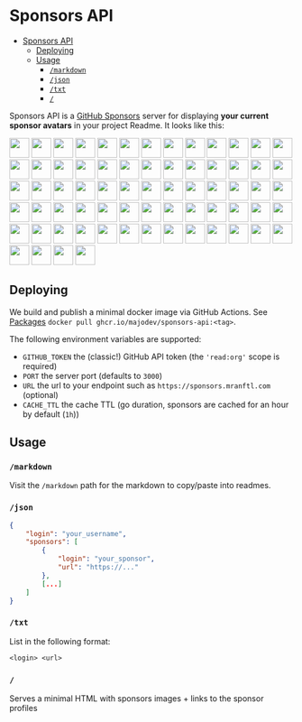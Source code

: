 # Sponsors API

- [Sponsors API](#sponsors-api)
  - [Deploying](#deploying)
  - [Usage](#usage)
    - [`/markdown`](#markdown)
    - [`/json`](#json)
    - [`/txt`](#txt)
    - [`/`](#)


Sponsors API is a [GitHub Sponsors](https://github.com/sponsors) server for displaying **your current sponsor avatars** in your project Readme. It looks like this:

[<img src="https://sponsors.mranftl.com/avatar/0" width="35">](https://sponsors.mranftl.com/profile/0)
[<img src="https://sponsors.mranftl.com/avatar/1" width="35">](https://sponsors.mranftl.com/profile/1)
[<img src="https://sponsors.mranftl.com/avatar/2" width="35">](https://sponsors.mranftl.com/profile/2)
[<img src="https://sponsors.mranftl.com/avatar/3" width="35">](https://sponsors.mranftl.com/profile/3)
[<img src="https://sponsors.mranftl.com/avatar/4" width="35">](https://sponsors.mranftl.com/profile/4)
[<img src="https://sponsors.mranftl.com/avatar/5" width="35">](https://sponsors.mranftl.com/profile/5)
[<img src="https://sponsors.mranftl.com/avatar/6" width="35">](https://sponsors.mranftl.com/profile/6)
[<img src="https://sponsors.mranftl.com/avatar/7" width="35">](https://sponsors.mranftl.com/profile/7)
[<img src="https://sponsors.mranftl.com/avatar/8" width="35">](https://sponsors.mranftl.com/profile/8)
[<img src="https://sponsors.mranftl.com/avatar/9" width="35">](https://sponsors.mranftl.com/profile/9)
[<img src="https://sponsors.mranftl.com/avatar/10" width="35">](https://sponsors.mranftl.com/profile/10)
[<img src="https://sponsors.mranftl.com/avatar/11" width="35">](https://sponsors.mranftl.com/profile/11)
[<img src="https://sponsors.mranftl.com/avatar/12" width="35">](https://sponsors.mranftl.com/profile/12)
[<img src="https://sponsors.mranftl.com/avatar/13" width="35">](https://sponsors.mranftl.com/profile/13)
[<img src="https://sponsors.mranftl.com/avatar/14" width="35">](https://sponsors.mranftl.com/profile/14)
[<img src="https://sponsors.mranftl.com/avatar/15" width="35">](https://sponsors.mranftl.com/profile/15)
[<img src="https://sponsors.mranftl.com/avatar/16" width="35">](https://sponsors.mranftl.com/profile/16)
[<img src="https://sponsors.mranftl.com/avatar/17" width="35">](https://sponsors.mranftl.com/profile/17)
[<img src="https://sponsors.mranftl.com/avatar/18" width="35">](https://sponsors.mranftl.com/profile/18)
[<img src="https://sponsors.mranftl.com/avatar/19" width="35">](https://sponsors.mranftl.com/profile/19)
[<img src="https://sponsors.mranftl.com/avatar/20" width="35">](https://sponsors.mranftl.com/profile/20)
[<img src="https://sponsors.mranftl.com/avatar/21" width="35">](https://sponsors.mranftl.com/profile/21)
[<img src="https://sponsors.mranftl.com/avatar/22" width="35">](https://sponsors.mranftl.com/profile/22)
[<img src="https://sponsors.mranftl.com/avatar/23" width="35">](https://sponsors.mranftl.com/profile/23)
[<img src="https://sponsors.mranftl.com/avatar/24" width="35">](https://sponsors.mranftl.com/profile/24)
[<img src="https://sponsors.mranftl.com/avatar/25" width="35">](https://sponsors.mranftl.com/profile/25)
[<img src="https://sponsors.mranftl.com/avatar/26" width="35">](https://sponsors.mranftl.com/profile/26)
[<img src="https://sponsors.mranftl.com/avatar/27" width="35">](https://sponsors.mranftl.com/profile/27)
[<img src="https://sponsors.mranftl.com/avatar/28" width="35">](https://sponsors.mranftl.com/profile/28)
[<img src="https://sponsors.mranftl.com/avatar/29" width="35">](https://sponsors.mranftl.com/profile/29)
[<img src="https://sponsors.mranftl.com/avatar/30" width="35">](https://sponsors.mranftl.com/profile/30)
[<img src="https://sponsors.mranftl.com/avatar/31" width="35">](https://sponsors.mranftl.com/profile/31)
[<img src="https://sponsors.mranftl.com/avatar/32" width="35">](https://sponsors.mranftl.com/profile/32)
[<img src="https://sponsors.mranftl.com/avatar/33" width="35">](https://sponsors.mranftl.com/profile/33)
[<img src="https://sponsors.mranftl.com/avatar/34" width="35">](https://sponsors.mranftl.com/profile/34)
[<img src="https://sponsors.mranftl.com/avatar/35" width="35">](https://sponsors.mranftl.com/profile/35)
[<img src="https://sponsors.mranftl.com/avatar/36" width="35">](https://sponsors.mranftl.com/profile/36)
[<img src="https://sponsors.mranftl.com/avatar/37" width="35">](https://sponsors.mranftl.com/profile/37)
[<img src="https://sponsors.mranftl.com/avatar/38" width="35">](https://sponsors.mranftl.com/profile/38)
[<img src="https://sponsors.mranftl.com/avatar/39" width="35">](https://sponsors.mranftl.com/profile/39)
[<img src="https://sponsors.mranftl.com/avatar/40" width="35">](https://sponsors.mranftl.com/profile/40)
[<img src="https://sponsors.mranftl.com/avatar/41" width="35">](https://sponsors.mranftl.com/profile/41)
[<img src="https://sponsors.mranftl.com/avatar/42" width="35">](https://sponsors.mranftl.com/profile/42)
[<img src="https://sponsors.mranftl.com/avatar/43" width="35">](https://sponsors.mranftl.com/profile/43)
[<img src="https://sponsors.mranftl.com/avatar/44" width="35">](https://sponsors.mranftl.com/profile/44)
[<img src="https://sponsors.mranftl.com/avatar/45" width="35">](https://sponsors.mranftl.com/profile/45)
[<img src="https://sponsors.mranftl.com/avatar/46" width="35">](https://sponsors.mranftl.com/profile/46)
[<img src="https://sponsors.mranftl.com/avatar/47" width="35">](https://sponsors.mranftl.com/profile/47)
[<img src="https://sponsors.mranftl.com/avatar/48" width="35">](https://sponsors.mranftl.com/profile/48)
[<img src="https://sponsors.mranftl.com/avatar/49" width="35">](https://sponsors.mranftl.com/profile/49)
[<img src="https://sponsors.mranftl.com/avatar/50" width="35">](https://sponsors.mranftl.com/profile/50)
[<img src="https://sponsors.mranftl.com/avatar/51" width="35">](https://sponsors.mranftl.com/profile/51)
[<img src="https://sponsors.mranftl.com/avatar/52" width="35">](https://sponsors.mranftl.com/profile/52)
[<img src="https://sponsors.mranftl.com/avatar/53" width="35">](https://sponsors.mranftl.com/profile/53)
[<img src="https://sponsors.mranftl.com/avatar/54" width="35">](https://sponsors.mranftl.com/profile/54)
[<img src="https://sponsors.mranftl.com/avatar/55" width="35">](https://sponsors.mranftl.com/profile/55)
[<img src="https://sponsors.mranftl.com/avatar/56" width="35">](https://sponsors.mranftl.com/profile/56)
[<img src="https://sponsors.mranftl.com/avatar/57" width="35">](https://sponsors.mranftl.com/profile/57)
[<img src="https://sponsors.mranftl.com/avatar/58" width="35">](https://sponsors.mranftl.com/profile/58)
[<img src="https://sponsors.mranftl.com/avatar/59" width="35">](https://sponsors.mranftl.com/profile/59)
[<img src="https://sponsors.mranftl.com/avatar/60" width="35">](https://sponsors.mranftl.com/profile/60)
[<img src="https://sponsors.mranftl.com/avatar/61" width="35">](https://sponsors.mranftl.com/profile/61)
[<img src="https://sponsors.mranftl.com/avatar/62" width="35">](https://sponsors.mranftl.com/profile/62)
[<img src="https://sponsors.mranftl.com/avatar/63" width="35">](https://sponsors.mranftl.com/profile/63)
[<img src="https://sponsors.mranftl.com/avatar/64" width="35">](https://sponsors.mranftl.com/profile/64)
[<img src="https://sponsors.mranftl.com/avatar/65" width="35">](https://sponsors.mranftl.com/profile/65)
[<img src="https://sponsors.mranftl.com/avatar/66" width="35">](https://sponsors.mranftl.com/profile/66)
[<img src="https://sponsors.mranftl.com/avatar/67" width="35">](https://sponsors.mranftl.com/profile/67)
[<img src="https://sponsors.mranftl.com/avatar/68" width="35">](https://sponsors.mranftl.com/profile/68)

## Deploying

We build and publish a minimal docker image via GitHub Actions. See [Packages](https://github.com/majodev/sponsors-api/pkgs/container/sponsors-api) `docker pull ghcr.io/majodev/sponsors-api:<tag>`.

The following environment variables are supported:

- `GITHUB_TOKEN` the (classic!) GitHub API token (the `'read:org'` scope is required)
- `PORT` the server port (defaults to `3000`)
- `URL` the url to your endpoint such as `https://sponsors.mranftl.com` (optional)
- `CACHE_TTL` the cache TTL (go duration, sponsors are cached for an hour by default (`1h`))

## Usage

### `/markdown`

Visit the `/markdown` path for the markdown to copy/paste into readmes.

### `/json`

```json
{
    "login": "your_username",
    "sponsors": [
        {
            "login": "your_sponsor",
            "url": "https://..."
        },
        [...]
    ]
}
```

### `/txt`

List in the following format:
```txt
<login> <url>
```

### `/`

Serves a minimal HTML with sponsors images + links to the sponsor profiles